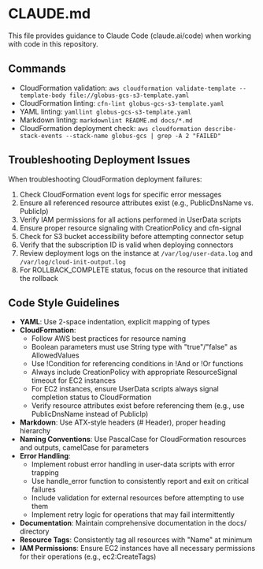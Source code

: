 # CLAUDE.md

This file provides guidance to Claude Code (claude.ai/code) when working with code in this repository.

## Commands

- CloudFormation validation: `aws cloudformation validate-template --template-body file://globus-gcs-s3-template.yaml`
- CloudFormation linting: `cfn-lint globus-gcs-s3-template.yaml`
- YAML linting: `yamllint globus-gcs-s3-template.yaml`
- Markdown linting: `markdownlint README.md docs/*.md`
- CloudFormation deployment check: `aws cloudformation describe-stack-events --stack-name globus-gcs | grep -A 2 "FAILED"`

## Troubleshooting Deployment Issues

When troubleshooting CloudFormation deployment failures:

1. Check CloudFormation event logs for specific error messages
2. Ensure all referenced resource attributes exist (e.g., PublicDnsName vs. PublicIp)
3. Verify IAM permissions for all actions performed in UserData scripts
4. Ensure proper resource signaling with CreationPolicy and cfn-signal
5. Check for S3 bucket accessibility before attempting connector setup
6. Verify that the subscription ID is valid when deploying connectors
7. Review deployment logs on the instance at `/var/log/user-data.log` and `/var/log/cloud-init-output.log`
8. For ROLLBACK_COMPLETE status, focus on the resource that initiated the rollback

## Code Style Guidelines

- **YAML**: Use 2-space indentation, explicit mapping of types
- **CloudFormation**: 
  - Follow AWS best practices for resource naming
  - Boolean parameters must use String type with "true"/"false" as AllowedValues
  - Use !Condition for referencing conditions in !And or !Or functions
  - Always include CreationPolicy with appropriate ResourceSignal timeout for EC2 instances
  - For EC2 instances, ensure UserData scripts always signal completion status to CloudFormation
  - Verify resource attributes exist before referencing them (e.g., use PublicDnsName instead of PublicIp)
- **Markdown**: Use ATX-style headers (# Header), proper heading hierarchy
- **Naming Conventions**: Use PascalCase for CloudFormation resources and outputs, camelCase for parameters
- **Error Handling**: 
  - Implement robust error handling in user-data scripts with error trapping
  - Use handle_error function to consistently report and exit on critical failures
  - Include validation for external resources before attempting to use them
  - Implement retry logic for operations that may fail intermittently
- **Documentation**: Maintain comprehensive documentation in the docs/ directory
- **Resource Tags**: Consistently tag all resources with "Name" at minimum
- **IAM Permissions**: Ensure EC2 instances have all necessary permissions for their operations (e.g., ec2:CreateTags)